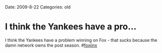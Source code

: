 Date: 2009-8-22
Categories: old

# I think the Yankees have a pro...

I think the Yankees have a problem winning on Fox - that sucks because the damn network owns the post season. #<a href="http://search.twitter.com/search?q=%23foxjinx" class="aktt_hashtag">foxjinx</a>
